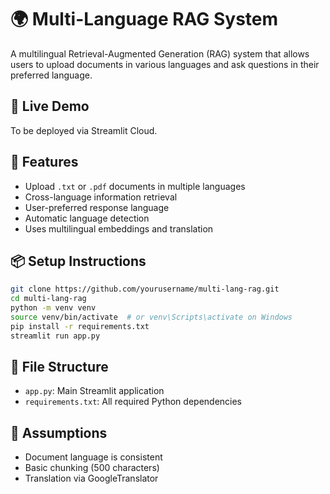# 🌍 Multi-Language RAG System

A multilingual Retrieval-Augmented Generation (RAG) system that allows users to upload documents in various languages and ask questions in their preferred language.

## 🔗 Live Demo
To be deployed via Streamlit Cloud.

## 🚀 Features
- Upload `.txt` or `.pdf` documents in multiple languages
- Cross-language information retrieval
- User-preferred response language
- Automatic language detection
- Uses multilingual embeddings and translation

## 📦 Setup Instructions

```bash
git clone https://github.com/yourusername/multi-lang-rag.git
cd multi-lang-rag
python -m venv venv
source venv/bin/activate  # or venv\Scripts\activate on Windows
pip install -r requirements.txt
streamlit run app.py
```

## 📁 File Structure
- `app.py`: Main Streamlit application
- `requirements.txt`: All required Python dependencies

## 🤝 Assumptions
- Document language is consistent
- Basic chunking (500 characters)
- Translation via GoogleTranslator
